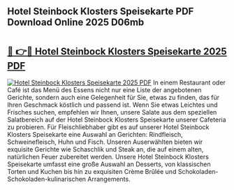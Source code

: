 ## Hotel Steinbock Klosters Speisekarte PDF Download Online 2025 D06mb

# <h2><a href="http://gc7t89b.nevu.top/?p=Hotel+Steinbock+Klosters+Speisekarte">🔗 👉🔴 Hotel Steinbock Klosters Speisekarte 2025 PDF</a></h2>

[![Hotel Steinbock Klosters Speisekarte 2025 PDF](https://i.imgur.com/dBaPXMq.png)](http://gc7t89b.nevu.top/?p=Hotel+Steinbock+Klosters+Speisekarte)
In einem Restaurant oder Café ist das Menü des Essens nicht nur eine Liste der angebotenen Gerichte, sondern auch eine Gelegenheit für Sie, etwas zu finden, das für Ihren Geschmack köstlich und passend ist. Wenn Sie etwas Leichtes und Frisches suchen, empfehlen wir Ihnen, unsere Salate aus dem speziellen Salatbereich auf der Hotel Steinbock Klosters Speisekarte unserer Cafeteria zu probieren. Für Fleischliebhaber gibt es auf unserer Hotel Steinbock Klosters Speisekarte eine Auswahl an Gerichten: Rindfleisch, Schweinefleisch, Huhn und Fisch. Unseren Auserwählten bieten wir exquisite Gerichte wie Schaschlik und Steak an, die auf einem alten, natürlichen Feuer zubereitet werden. Unsere Hotel Steinbock Klosters Speisekarte umfasst eine große Auswahl an Desserts, von klassischen Torten und Kuchen bis hin zu exquisiten Crème Brûlée und Schokoladen-Schokoladen-kulinarischen Arrangements.
